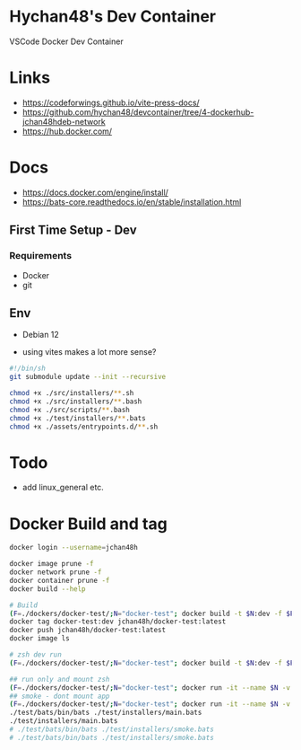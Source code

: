 # Hychan48's Dev Container
VSCode Docker Dev Container

# Links
* https://codeforwings.github.io/vite-press-docs/
* https://github.com/hychan48/devcontainer/tree/4-dockerhub-jchan48hdeb-network
* https://hub.docker.com/


# Docs
* https://docs.docker.com/engine/install/
* https://bats-core.readthedocs.io/en/stable/installation.html


## First Time Setup - Dev
### Requirements
* Docker
* git
## Env
* Debian 12

* using vites makes a lot more sense?
```bash
#!/bin/sh
git submodule update --init --recursive

chmod +x ./src/installers/**.sh
chmod +x ./src/installers/**.bash
chmod +x ./src/scripts/**.bash
chmod +x ./test/installers/**.bats
chmod +x ./assets/entrypoints.d/**.sh
```

# Todo
* add linux_general etc.

# Docker Build and tag
```bash
docker login --username=jchan48h

docker image prune -f
docker network prune -f
docker container prune -f
docker build --help

# Build
(F=./dockers/docker-test/;N="docker-test"; docker build -t $N:dev -f $F/Dockerfile . )
docker tag docker-test:dev jchan48h/docker-test:latest
docker push jchan48h/docker-test:latest
docker image ls

# zsh dev run
(F=./dockers/docker-test/;N="docker-test"; docker build -t $N:dev -f $F/Dockerfile . && docker run -it --name $N -v "$HOME/.ssh/:/root/.ssh" -v "$(pwd):/app" -w "/app" --hostname $N --rm $N:dev zsh)

## run only and mount zsh
(F=./dockers/docker-test/;N="docker-test"; docker run -it --name $N -v "$HOME/.ssh/:/root/.ssh" -v "$(pwd):/app" -w "/app" --hostname $N --rm $N:dev zsh)
## smoke - dont mount app
(F=./dockers/docker-test/;N="docker-test"; docker run -it --name $N -v "$HOME/.ssh/:/root/.ssh" -w "/app" --hostname $N --rm $N:dev zsh)
./test/bats/bin/bats ./test/installers/main.bats
./test/installers/main.bats
# ./test/bats/bin/bats ./test/installers/smoke.bats
# ./test/bats/bin/bats ./test/installers/smoke.bats


```
